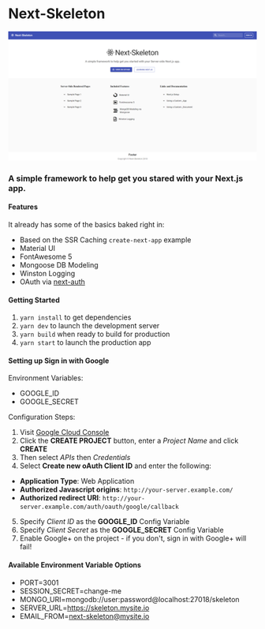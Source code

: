 # Next-Skeleton
![Next-Skeleton](https://raw.githubusercontent.com/Fairbanks-io/next-skeleton/master/next-skeleton.png)

### A simple framework to help get you stared with your Next.js app.

#### Features
It already has some of the basics baked right in:
- Based on the SSR Caching `create-next-app` example
- Material UI
- FontAwesome 5
- Mongoose DB Modeling
- Winston Logging
- OAuth via [next-auth](https://github.com/iaincollins/next-auth)

#### Getting Started
1. `yarn install` to get dependencies
2. `yarn dev` to launch the development server
3. `yarn build` when ready to build for production
4. `yarn start` to launch the production app

#### Setting up Sign in with Google

Environment Variables:

* GOOGLE_ID
* GOOGLE_SECRET

Configuration Steps:

1. Visit [Google Cloud Console](https://cloud.google.com/console/project)
2. Click the **CREATE PROJECT** button, enter a *Project Name* and click **CREATE**
3. Then select *APIs* then *Credentials*
4. Select **Create new oAuth Client ID** and enter the following:
 - **Application Type**: Web Application
 - **Authorized Javascript origins**: `http://your-server.example.com/`
 - **Authorized redirect URI**: `http://your-server.example.com/auth/oauth/google/callback`
5. Specify *Client ID* as the **GOOGLE_ID** Config Variable
6. Specify *Client Secret* as the **GOOGLE_SECRET** Config Variable
7. Enable Google+ on the project - if you don't, sign in with Google+ will fail!
 
#### Available Environment Variable Options
* PORT=3001
* SESSION_SECRET=change-me
* MONGO_URI=mongodb://user:password@localhost:27018/skeleton
* SERVER_URL=https://skeleton.mysite.io
* EMAIL_FROM=next-skeleton@mysite.io
